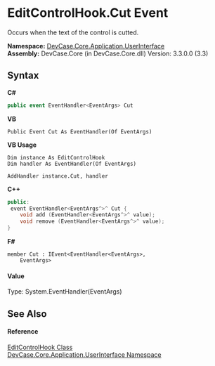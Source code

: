# EditControlHook.Cut Event
 

Occurs when the text of the control is cutted.

**Namespace:**&nbsp;<a href="N_DevCase_Core_Application_UserInterface">DevCase.Core.Application.UserInterface</a><br />**Assembly:**&nbsp;DevCase.Core (in DevCase.Core.dll) Version: 3.3.0.0 (3.3)

## Syntax

**C#**<br />
``` C#
public event EventHandler<EventArgs> Cut
```

**VB**<br />
``` VB
Public Event Cut As EventHandler(Of EventArgs)
```

**VB Usage**<br />
``` VB Usage
Dim instance As EditControlHook
Dim handler As EventHandler(Of EventArgs)

AddHandler instance.Cut, handler

```

**C++**<br />
``` C++
public:
 event EventHandler<EventArgs^>^ Cut {
	void add (EventHandler<EventArgs^>^ value);
	void remove (EventHandler<EventArgs^>^ value);
}
```

**F#**<br />
``` F#
member Cut : IEvent<EventHandler<EventArgs>,
    EventArgs>

```


#### Value
Type: System.EventHandler(EventArgs)

## See Also


#### Reference
<a href="T_DevCase_Core_Application_UserInterface_EditControlHook">EditControlHook Class</a><br /><a href="N_DevCase_Core_Application_UserInterface">DevCase.Core.Application.UserInterface Namespace</a><br />